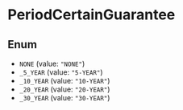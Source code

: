 # PeriodCertainGuarantee

## Enum

* `NONE` (value: `"NONE"`)
* `_5_YEAR` (value: `"5-YEAR"`)
* `_10_YEAR` (value: `"10-YEAR"`)
* `_20_YEAR` (value: `"20-YEAR"`)
* `_30_YEAR` (value: `"30-YEAR"`)
